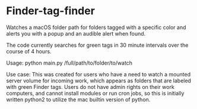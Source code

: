 # Finder-tag-finder
Watches a macOS folder path for folders tagged with a specific color and alerts you with a popup and an audible alert
when found.

The code currently searches for green tags in 30 minute intervals over the course of 4 hours.

Usage:
python main.py /full/path/to/folder/to/watch

Use case:
This was created for users who have a need to watch a mounted server volume for incoming work, which appears as folders that are labeled with green Finder tags.
Users do not have admin rights on their work computers, and cannot install modules or run cron jobs, so this is initially written python2 to utilize the mac builtin version of python.
